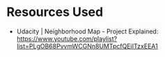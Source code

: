 # Resources Used

* Udacity | Neighborhood Map - Project Explained: https://www.youtube.com/playlist?list=PLgOB68PvvmWCGNn8UMTpcfQEiITzxEEA1
